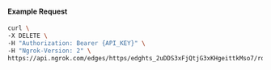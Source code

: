 <!-- Code generated for API Clients. DO NOT EDIT. -->

#### Example Request

```bash
curl \
-X DELETE \
-H "Authorization: Bearer {API_KEY}" \
-H "Ngrok-Version: 2" \
https://api.ngrok.com/edges/https/edghts_2uDDS3xFjQtjG3xKHgeittkMso7/routes/edghtsrt_2uDDS1RhBcVhEeFUQ8Az6MpxmBj/saml
```
